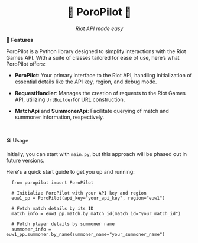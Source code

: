 <h1 align="center">💫 PoroPilot 💫</h1>
<p align="center">
  <em>Riot API made easy</em>
</p>

🚀 **Features**

PoroPilot is a Python library designed to simplify interactions with the Riot Games API. With a suite of classes tailored for ease of use, here’s what PoroPilot offers:

- **PoroPilot**: Your primary interface to the Riot API, handling initialization of essential details like the API key, region, and debug mode.

- **RequestHandler**: Manages the creation of requests to the Riot Games API, utilizing `UrlBuilder`for URL construction.

- **MatchApi** and **SummonerApi**: Facilitate querying of match and summoner information, respectively.

<br>

🛠️ Usage

Initially, you can start with `main.py`, but this approach will be phased out in future versions.

Here's a quick start guide to get you up and running:

      from poropilot import PoroPilot
      
      # Initialize PoroPilot with your API key and region
      euw1_pp = PoroPilot(api_key="your_api_key", region="euw1")
      
      # Fetch match details by its ID
      match_info = euw1_pp.match.by_match_id(match_id="your_match_id")
      
      # Fetch player details by summoner name
      summoner_info = euw1_pp.summoner.by_name(summoner_name="your_summoner_name")

<br>